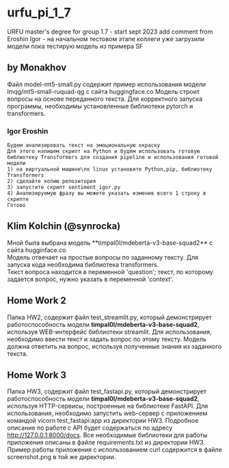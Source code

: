 # urfu_pi_1_7
URFU master's degree for group 1.7 - start sept 2023
add comment from Eroshin Igor - на начальном тестовом этапе коллеги уже загрузили модели
				пока тестирую модель из примера SF 

## by Monakhov
Файл model-mt5-small.py содержит пример использования модели lmqg/mt5-small-ruquad-qg с сайта huggingface.co
Модель строит вопросы на основе переданного текста. Для корректного запуска программы, необходимы установленные
библиотеки pytorch и transformers.


### Igor Eroshin 
	Будем анализировать текст на эмоциональную окраску
	Для этого напишем скрипт на Python и будем использовать готовую библиотеку Transformers для создания pipeline и использования готовой модели
	1) на виртуальной машине\пк linux установите Python,pip, библиотеку Transformers
	2) сделайте копию репозитория
	3) запустите скрипт sentiment_igor.py 
	4) Анализируемую фразу вы можете указать изменив всего 1 строку в скрипте
	Готово
## Klim Kolchin (@synrocka)
<p>Мной была выбрана модель **timpal0l/mdeberta-v3-base-squad2** с сайта hugginface.co<br>
Модель отвечает на простые вопросы по заданному тексту. Для запуска кода необходима библиотека transformers.<br>
Текст вопроса находится в переменной 'question'; текст, по которому задается вопрос, нужно указать в переменной 'context'.<p>


## Home Work 2
Папка HW2, содержит файл test_streamlit.py, который демонстрирует работоспособность модели **timpal0l/mdeberta-v3-base-squad2**, 
используя WEB-интерфейс библиотеки streamlit. Для использования, необходимо ввести текст и задать вопрос по этому тексту. 
Модель должна ответить на вопрос, используя полученные знания из заданного текста. 

## Home Work 3
Папка HW3, содержит файл test_fastapi.py, который демонстрирует работоспособность модели **timpal0l/mdeberta-v3-base-squad2**, 
используя HTTP-сервисы, построенные на библиотеке FastAPI. Для использования, необходимо запустить web-сервер с приложением
командой vicorn test_fastapi:app из директории HW3. Подробное описание по работе с API будет содержаться по адресу http://127.0.0.1:8000/docs.
Все необходимые библиотеки для работы приложения описаны в файле requirements.txt из директории HW3. Пример работы приложения с использованием
curl содержится в файле screenshot.png в той же директории.